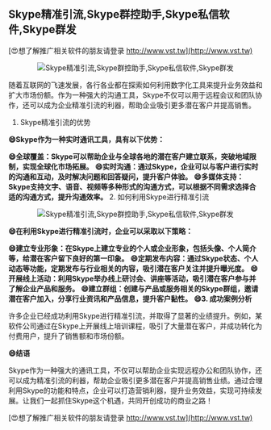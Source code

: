 ## **Skype精准引流,Skype群控助手,Skype私信软件,Skype群发**

[😍想了解推广相关软件的朋友请登录 http://www.vst.tw](http://www.vst.tw)

 <center><img src="https://vst.tw/MP4/tuiguang/png/3.png" alt="Skype精准引流,Skype群控助手,Skype私信软件,Skype群发"></center>

随着互联网的飞速发展，各行各业都在探索如何利用数字化工具来提升业务效益和扩大市场份额。作为一种强大的沟通工具，Skype不仅可以用于远程会议和团队协作，还可以成为企业精准引流的利器，帮助企业吸引更多潜在客户并提高销售。

1. Skype精准引流的优势

**😄Skype作为一种实时通讯工具，具有以下优势：**

**😄全球覆盖：Skype可以帮助企业与全球各地的潜在客户建立联系，突破地域限制，实现全球化市场拓展。**
**😄实时沟通：通过Skype，企业可以与客户进行实时的沟通和互动，及时解决问题和回答疑问，提升客户体验。**
**😄多媒体支持：Skype支持文字、语音、视频等多种形式的沟通方式，可以根据不同需求选择合适的沟通方式，提升沟通效率。**
2. 如何利用Skype进行精准引流

 <center><img src="https://vst.tw/MP4/tuiguang/png/6.png" alt="Skype精准引流,Skype群控助手,Skype私信软件,Skype群发"></center>

**😄在利用Skype进行精准引流时，企业可以采取以下策略：**

**😄建立专业形象：在Skype上建立专业的个人或企业形象，包括头像、个人简介等，给潜在客户留下良好的第一印象。**
**😄定期发布内容：通过Skype状态、个人动态等功能，定期发布与行业相关的内容，吸引潜在客户关注并提升曝光度。**
**😄开展线上活动：利用Skype举办线上研讨会、讲座等活动，吸引潜在客户参与并了解企业产品和服务。**
**😄建立群组：创建与产品或服务相关的Skype群组，邀请潜在客户加入，分享行业资讯和产品信息，提升客户黏性。**
**😄3. 成功案例分析**

许多企业已经成功利用Skype进行精准引流，并取得了显著的业绩提升。例如，某软件公司通过在Skype上开展线上培训课程，吸引了大量潜在客户，并成功转化为付费用户，提升了销售额和市场份额。

**😄结语**

Skype作为一种强大的通讯工具，不仅可以帮助企业实现远程办公和团队协作，还可以成为精准引流的利器，帮助企业吸引更多潜在客户并提高销售业绩。通过合理利用Skype的功能和特点，企业可以打造营销利器，提升业务效益，实现可持续发展。让我们一起抓住Skype这个机遇，共同开创成功的商业之路！

[😍想了解推广相关软件的朋友请登录 http://www.vst.tw](http://www.vst.tw)



